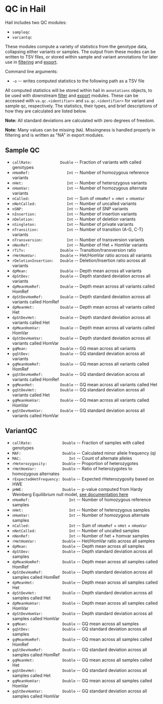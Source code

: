# QC in Hail

Hail includes two QC modules: 
 - `sampleqc`
 - `variantqc`
 
These modules compute a variety of statistics from the genotype data, collapsing either variants or samples.  The output from these modes can be written to TSV files, or stored within sample and variant annotations for later use in [filtering](Filtering.md) and [export](Exporting.md).  
  
Command line arguments:
 - `-o` -- writes computed statistics to the following path as a TSV file
 
All computed statistics will be stored within hail in `annotations` objects, to be used with downstream [filter](Filtering.md) and [export](Exporting.md) modules.  These can be accessed with `va.qc.<identifier>` and `sa.qc.<identifier>` for variant and sample qc, respectively.  The statistics, their types, and brief descriptions of how they are calculated are listed below.

**Note:** All standard deviations are calculated with zero degrees of freedom.

**Note:** Many values can be missing (`NA`).  Missingness is handled properly in filtering and is written as "NA" in export modules.

## Sample QC
 - `callRate:             Double` -- Fraction of variants with called genotypes
 - `nHomRef:                 Int` -- Number of homozygous reference variants
 - `nHet:                    Int` -- Number of heterozygous variants
 - `nHomVar:                 Int` -- Number of homozygous alternate variants
 - `nCalled:                 Int` -- Sum of `nHomRef` + `nHet` + `nHomVar`
 - `nNotCalled:              Int` -- Number of uncalled variants
 - `nSNP:                    Int` -- Number of SNP variants
 - `nInsertion:              Int` -- Number of insertion variants
 - `nDeletion:               Int` -- Number of deletion variants
 - `nSingleton:              Int` -- Number of private variants
 - `nTransition:             Int` -- Number of transition (A-G, C-T) variants
 - `nTransversion:           Int` -- Number of transversion variants
 - `nNonRef:                 Int` -- Number of Het + HomVar variants
 - `rTiTv:                Double` -- Transition/transversion ratio
 - `rHetHomVar:           Double` -- Het/HomVar ratio across all variants
 - `rDeletionInsertion:   Double` -- Deletion/Insertion ratio across all variants    
 - `dpMean:               Double` -- Depth mean across all variants
 - `dpStDev:              Double` -- Depth standard deviation across all variants
 - `dpMeanHomRef:         Double` -- Depth mean across all variants called HomRef
 - `dpStDevHomRef:        Double` -- Depth standard deviation across all variants called HomRef
 - `dpMeanHet:            Double` -- Depth mean across all variants called Het
 - `dpStDevHet:           Double` -- Depth standard deviation across all variants called Het
 - `dpMeanHomVar:         Double` -- Depth mean across all variants called HomVar
 - `dpStDevHomVar:        Double` -- Depth standard deviation across all variants called HomVar
 - `gqMean:               Double` -- GQ mean across all variants
 - `gqStDev:              Double` -- GQ standard deviation across all variants
 - `gqMeanHomRef:         Double` -- GQ mean across all variants called HomRef
 - `gqStDevHomRef:        Double` -- GQ standard deviation across all variants called HomRef
 - `gqMeanHet:            Double` -- GQ mean across all variants called Het
 - `gqStDevHet:           Double` -- GQ standard deviation across all variants called Het
 - `gqMeanHomVar:         Double` -- GQ mean across all variants called HomVar
 - `gqStDevHomVar:        Double` -- GQ standard deviation across all variants called HomVar
 
## VariantQC
 - `callRate:              Double` -- Fraction of samples with called genotypes
 - `MAF:                   Double` -- Calculated minor allele frequency (q)
 - `MAC:                      Int` -- Count of alternate alleles
 - `rHeterozygosity:       Double` -- Proportion of heterozygotes
 - `rHetHomVar:            Double` -- Ratio of heterozygotes to homozygous alternates
 - `rExpectedHetFrequency: Double` -- Expected rHeterozygosity based on HWE
 - `pHWE:                  Double` -- p-value computed from Hardy Weinberg Equilibrium null model, [see documentation here](LeveneHaldane.tex)
 - `nHomRef:                  Int` -- Number of homozygous reference samples
 - `nHet:                     Int` -- Number of heterozygous samples
 - `nHomVar:                  Int` -- Number of homozygous alternate samples
 - `nCalled:                  Int` -- Sum of `nHomRef` + `nHet` + `nHomVar`
 - `nNotCalled:               Int` -- Number of uncalled samples
 - `nNonRef:                  Int` -- Number of het + homvar samples
 - `rHetHomVar:            Double` -- Het/HomVar ratio across all samples
 - `dpMean:                Double` -- Depth mean across all samples
 - `dpStDev:               Double` -- Depth standard deviation across all samples
 - `dpMeanHomRef:          Double` -- Depth mean across all samples called HomRef
 - `dpStDevHomRef:         Double` -- Depth standard deviation across all samples called HomRef
 - `dpMeanHet:             Double` -- Depth mean across all samples called Het
 - `dpStDevHet:            Double` -- Depth standard deviation across all samples called Het
 - `dpMeanHomVar:          Double` -- Depth mean across all samples called HomVar
 - `dpStDevHomVar:         Double` -- Depth standard deviation across all samples called HomVar
 - `gqMean:                Double` -- GQ mean across all samples
 - `gqStDev:               Double` -- GQ standard deviation across all samples
 - `gqMeanHomRef:          Double` -- GQ mean across all samples called HomRef
 - `gqStDevHomRef:         Double` -- GQ standard deviation across all samples called HomRef
 - `gqMeanHet:             Double` -- GQ mean across all samples called Het
 - `gqStDevHet:            Double` -- GQ standard deviation across all samples called Het
 - `gqMeanHomVar:          Double` -- GQ mean across all samples called HomVar
 - `gqStDevHomVar:         Double` -- GQ standard deviation across all samples called HomVar